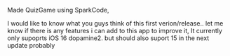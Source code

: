 Made QuizGame using SparkCode, 

I would like to know what you guys think of this first verion/release.. let me know if there is any features i can add to this app to improve it, It currently only supoprts iOS 16 dopamine2. but should also suport 15 in the next update probably 
